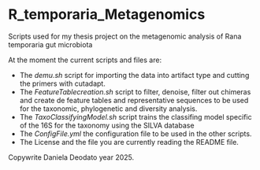 # R_temporaria_Metagenomics
Scripts used for my thesis project on the metagenomic analysis of Rana temporaria gut microbiota

At the moment the current scripts and files are:

- The *demu.sh* script for importing the data into artifact type and cutting the primers with cutadapt.  
- The *FeatureTablecreation.sh* script to filter, denoise, filter out chimeras and create de feature tables and representative sequences to be used for the taxonomic, phylogenetic and diversity analysis.
- The *TaxoClassifyingModel.sh* script trains the classifing model specific of the 16S for the taxonomy using the SILVA database 
- The *ConfigFile.yml* the configuration file to be used in the other scripts.
- The License and the file you are currently reading the README file. 

Copywrite Daniela Deodato year 2025.
